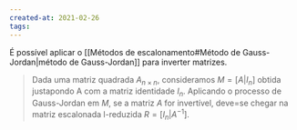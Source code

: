 ```yaml
---
created-at: 2021-02-26
tags:
---
```

É possível aplicar o [[Métodos de escalonamento#Método de Gauss-Jordan|método de Gauss-Jordan]] para inverter matrizes.
> Dada uma matriz quadrada $A_{n\times n}$, consideramos $M=[A|I_n]$ obtida justapondo A com a matriz identidade $I_n$. Aplicando o processo de Gauss-Jordan em $M$, se a matriz $A$ for invertível, deve=se chegar na matriz escalonada l-reduzida $R=[I_n|A^{-1}]$.